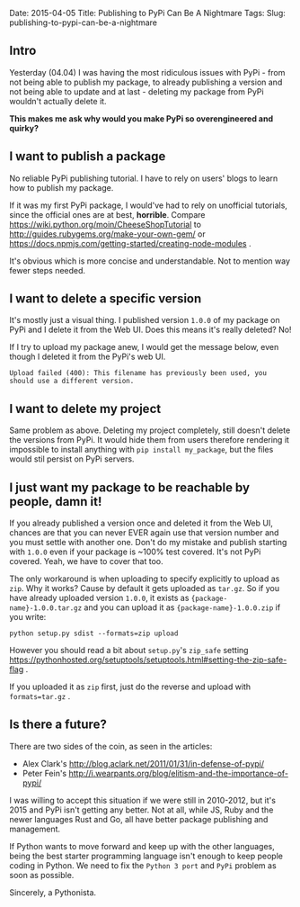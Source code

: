 Date: 2015-04-05
Title: Publishing to PyPi Can Be A Nightmare
Tags:
Slug: publishing-to-pypi-can-be-a-nightmare


## Intro

Yesterday (04.04) I was having the most ridiculous issues with PyPi - from not being able to publish my package, to already publishing a version and not being able to update and at last - deleting my package from PyPi wouldn't actually delete it.


**This makes me ask why would you make PyPi so overengineered and quirky?**


## I want to publish a package

No reliable PyPi publishing tutorial. I have to rely on users' blogs to learn how to publish my package. 

If it was my first PyPi package, I would've had to rely on unofficial tutorials, since the official ones are at best, **horrible**. Compare https://wiki.python.org/moin/CheeseShopTutorial to http://guides.rubygems.org/make-your-own-gem/ or https://docs.npmjs.com/getting-started/creating-node-modules .

It's obvious which is more concise and understandable. Not to mention way fewer steps needed.


## I want to delete a specific version

It's mostly just a visual thing. I published version `1.0.0` of my package on PyPi and I delete it from the Web UI. Does this means it's really deleted? No!

If I try to upload my package anew, I would get the message below, even though I deleted it from the PyPi's web UI.

```
Upload failed (400): This filename has previously been used, you should use a different version.
```


## I want to delete my project

Same problem as above. Deleting my project completely, still doesn't delete the versions from PyPi. It would hide them from users therefore rendering it impossible to install anything with `pip install my_package`, but the files would stil persist on PyPi servers.


## I just want my package to be reachable by people, damn it!

If you already published a version once and deleted it from the Web UI, chances are that you can never EVER again use that version number and you must settle with another one. Don't do my mistake and publish starting with `1.0.0` even if your package is ~100% test covered. It's not PyPi covered. Yeah, we have to cover that too.


The only workaround is when uploading to specify explicitly to upload as `zip`. Why it works? Cause by default it gets uploaded as `tar.gz`. So if you have already uploaded version `1.0.0`, it exists as `{package-name}-1.0.0.tar.gz` and you can upload it as `{package-name}-1.0.0.zip` if you write:

```
python setup.py sdist --formats=zip upload
```

However you should read a bit about `setup.py`'s `zip_safe` setting https://pythonhosted.org/setuptools/setuptools.html#setting-the-zip-safe-flag .


If you uploaded it as `zip` first, just do the reverse and upload with `formats=tar.gz` .


## Is there a future?

There are two sides of the coin, as seen in the articles:

* Alex Clark's http://blog.aclark.net/2011/01/31/in-defense-of-pypi/ 
* Peter Fein's http://i.wearpants.org/blog/elitism-and-the-importance-of-pypi/


I was willing to accept this situation if we were still in 2010-2012, but it's 2015 and PyPi isn't getting any better. Not at all, while JS, Ruby and the newer languages Rust and Go, all have better package publishing and management.


If Python wants to move forward and keep up with the other languages, being the best starter programming language isn't enough to keep people coding in Python. We need to fix the `Python 3 port` and `PyPi` problem as soon as possible.

Sincerely, a Pythonista.
